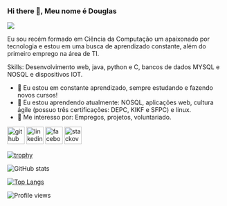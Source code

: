 ### Hi there 👋, Meu nome é Douglas
![](https://images.pexels.com/photos/163046/welcome-to-our-home-welcome-tablet-an-array-of-163046.jpeg?auto=compress&cs=tinysrgb&dpr=3&h=750&w=1260)

Eu sou recém formado em Ciência da Computação um apaixonado por tecnologia e estou em uma busca de aprendizado constante, além do primeiro emprego na área de TI.

Skills: Desenvolvimento web, java, python e C, bancos de dados MYSQL e NOSQL e dispositivos IOT.

- 🔭 Eu estou em constante aprendizado, sempre estudando e fazendo novos cursos! 
- 🌱 Eu estou aprendendo atualmente: NOSQL, aplicações web, cultura ágile (possuo três certificações: DEPC, KIKF e SFPC) e linux. 
- 💬 Me interesso por: Empregos, projetos, voluntariado.

[<img src='https://cdn.jsdelivr.net/npm/simple-icons@3.0.1/icons/github.svg' alt='github' height='40'>](https://github.com/DougOliver12)  [<img src='https://cdn.jsdelivr.net/npm/simple-icons@3.0.1/icons/linkedin.svg' alt='linkedin' height='40'>](https://www.linkedin.com/in/douglas-magalhães-28082213b/)  [<img src='https://cdn.jsdelivr.net/npm/simple-icons@3.0.1/icons/facebook.svg' alt='facebook' height='40'>](https://www.facebook.com/douglasnewmetal)  [<img src='https://cdn.jsdelivr.net/npm/simple-icons@3.0.1/icons/stackoverflow.svg' alt='stackoverflow' height='40'>](https://stackoverflow.com/users/13125518)  

[![trophy](https://github-profile-trophy.vercel.app/?username=DougOliver12)](https://github.com/ryo-ma/github-profile-trophy)

![GitHub stats](https://github-readme-stats.vercel.app/api?username=DougOliver12&show_icons=true)  

[![Top Langs](https://github-readme-stats.vercel.app/api/top-langs/?username=DougOliver12)](https://github.com/anuraghazra/github-readme-stats)

![Profile views](https://gpvc.arturio.dev/DougOliver12)  
